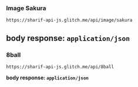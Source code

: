 ### Image Sakura
`https://sharif-api-js.glitch.me/api/image/sakura`

**body response: `application/json`**
---
### 8ball
`https://sharif-api-js.glitch.me/api/8ball`

**body response: `application/json`**